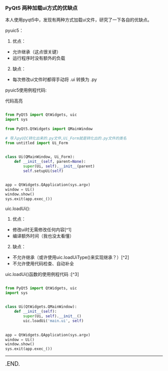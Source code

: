 ### PyQt5  两种加载ui方式的优缺点

本人使用pyqt5中，发现有两种方式加载ui文件，研究了一下各自的优缺点。

pyuic5：

1. 优点：
- 允许继承（这点很关键）
- 运行程序时没有额外的负载

2. 缺点：
- 每次修改ui文件时都得手动将 .ui 转换为 .py



pyuic5使用例程代码:

代码高亮

```python

from PyQt5 import QtWidgets, uic
import sys
 
from PyQt5.QtWidgets import QMainWindow
 
# 导入pyUIC转化出来的.py文件,Ui_Form就是转化出的.py文件的类名
from untitled import Ui_Form
 
 
class Ui(QMainWindow, Ui_Form):
    def __init__(self, parent=None):
        super(Ui, self).__init__(parent)
        self.setupUi(self)
 
 
app = QtWidgets.QApplication(sys.argv)
window = Ui()
window.show()
sys.exit(app.exec_())

```




uic.loadUi():
1. 优点：
- 修改ui时无需修改任何内容[^1]
- 编译额外时间（我也没太看懂）

2. 缺点：
- 不允许继承（或许使用uic.loadUiType()来实现继承？）[^2]
- 不允许使用代码检查、自动补全


uic.loadUi()函数的使用例程代码 :[^3]

```python

from PyQt5 import QtWidgets, uic
import sys
 
 
class Ui(QtWidgets.QMainWindow):
    def __init__(self):
        super(Ui, self).__init__()
        uic.loadUi('main.ui', self)
 
 
app = QtWidgets.QApplication(sys.argv)
window = Ui()
window.show()
sys.exit(app.exec_())

```



---

<font size=4>.END.</font>





